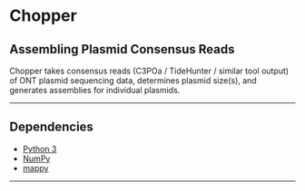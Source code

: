 # Chopper 
## Assembling Plasmid Consensus Reads

Chopper takes consensus reads (C3POa / TideHunter / similar tool output) of ONT plasmid sequencing data, determines plasmid size(s), and generates assemblies for individual plasmids. 

--------------------------------------------------------------------------------

## Dependencies

- [Python 3](https://www.python.org/downloads/)
- [NumPy](https://pypi.org/project/numpy/)
- [mappy](https://pypi.org/project/mappy/)

--------------------------------------------------------------------------------

